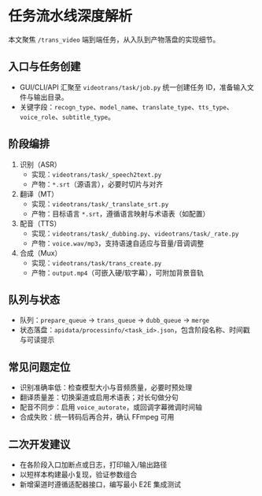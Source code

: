 # 任务流水线深度解析

本文聚焦 `/trans_video` 端到端任务，从入队到产物落盘的实现细节。

## 入口与任务创建
- GUI/CLI/API 汇聚至 `videotrans/task/job.py` 统一创建任务 ID，准备输入文件与输出目录。
- 关键字段：`recogn_type`、`model_name`、`translate_type`、`tts_type`、`voice_role`、`subtitle_type`。

## 阶段编排
1. 识别（ASR）
   - 实现：`videotrans/task/_speech2text.py`
   - 产物：`*.srt`（源语言），必要时切片与对齐
2. 翻译（MT）
   - 实现：`videotrans/task/_translate_srt.py`
   - 产物：目标语言 `*.srt`，遵循语言映射与术语表（如配置）
3. 配音（TTS）
   - 实现：`videotrans/task/_dubbing.py`、`videotrans/task/_rate.py`
   - 产物：`voice.wav/mp3`，支持语速自适应与音量/音调调整
4. 合成（Mux）
   - 实现：`videotrans/task/trans_create.py`
   - 产物：`output.mp4`（可嵌入硬/软字幕），可附加背景音轨

## 队列与状态
- 队列：`prepare_queue` → `trans_queue` → `dubb_queue` → `merge`
- 状态落盘：`apidata/processinfo/<task_id>.json`，包含阶段名称、时间戳与可读提示

## 常见问题定位
- 识别准确率低：检查模型大小与音频质量，必要时预处理
- 翻译质量差：切换渠道或启用术语表；对长句做分句
- 配音不同步：启用 `voice_autorate`，或回调字幕微调时间轴
- 合成失败：统一转码后再合并，确认 FFmpeg 可用

## 二次开发建议
- 在各阶段入口加断点或日志，打印输入/输出路径
- 以短样本构建最小复现，验证参数组合
- 新增渠道时遵循适配器接口，编写最小 E2E 集成测试
